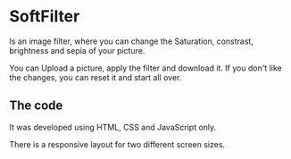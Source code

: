 # SoftFilter
 Is an image filter, where you can change the Saturation, constrast, brightness and sepia of your picture.
 
 You can Upload a picture, apply the filter and download it. If you don't like the changes, you can reset it and start all over.
 
 ## The code
 It was developed using HTML, CSS and JavaScript only.
 
 There is a responsive layout for two different screen sizes.
